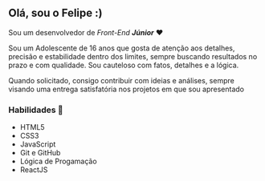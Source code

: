 ## Olá, sou o Felipe :)

Sou um desenvolvedor de *Front-End **Júnior*** ❤️

Sou um Adolescente de 16 anos que gosta de atenção aos detalhes, precisão e estabilidade dentro dos limites, sempre buscando resultados no prazo e com qualidade. Sou cauteloso com fatos, detalhes e a lógica.

Quando solicitado, consigo contribuir com ideias e análises, sempre visando uma entrega satisfatória nos projetos em que sou apresentado

### Habilidades 📝

* HTML5 
* CSS3
* JavaScript
* Git e GitHub
* Lógica de Progamação
* ReactJS 
